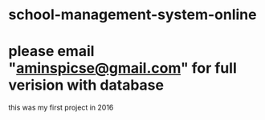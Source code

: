 # school-management-system-online

# please email "aminspicse@gmail.com" for full verision with database

this was my first project in 2016

